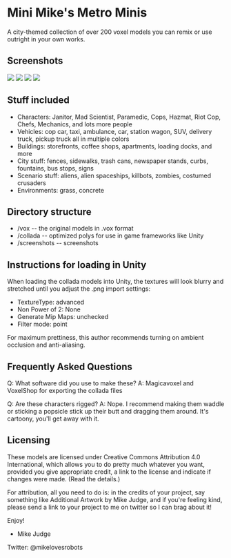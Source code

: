 Mini Mike's Metro Minis
=======================
 
A city-themed collection of over 200 voxel models you can remix or use outright in your 
own works.

Screenshots
-----------

![](https://pbs.twimg.com/media/B3ovngLCUAA8HcZ.png)
![](https://pbs.twimg.com/media/B2n3JUBCEAAMrlV.png)
![](https://pbs.twimg.com/media/B2x5xdmIEAAP6fw.png)
![](https://pbs.twimg.com/media/B224TU-CEAAMwBg.png)


Stuff included
--------------
* Characters: Janitor, Mad Scientist, Paramedic, Cops, Hazmat, Riot Cop, Chefs, Mechanics, and lots more people
* Vehicles: cop car, taxi, ambulance,  car, station wagon, SUV, delivery truck, pickup truck all in multiple colors  
* Buildings: storefronts, coffee shops, apartments, loading docks, and more
* City stuff: fences, sidewalks, trash cans, newspaper stands, curbs, fountains, bus stops, signs
* Scenario stuff: aliens, alien spaceships, killbots, zombies, costumed crusaders
* Environments: grass, concrete

Directory structure
-------------------

* /vox -- the original models in .vox format
* /collada -- optimized polys for use in game frameworks like Unity
* /screenshots -- screenshots

Instructions for loading in Unity
---------------------------------
When loading the collada models into Unity, the textures will look blurry and 
stretched until you adjust the .png import settings:

  * TextureType: advanced
  * Non Power of 2: None
  * Generate Mip Maps: unchecked
  * Filter mode: point

For maximum prettiness, this author recommends turning on ambient occlusion and anti-aliasing.  

Frequently Asked Questions
--------------------------

Q: What software did you use to make these?
A: Magicavoxel and VoxelShop for exporting the collada files

Q: Are these characters rigged?
A: Nope. I recommend making them waddle or sticking a popsicle stick up their butt and dragging them around.  It's cartoony, you'll get away with it.

Licensing
---------------------
These models are licensed under Creative Commons Attribution 4.0 International,
which allows you to do pretty much whatever you want, provided you give 
appropriate credit, a link to the license and indicate if changes were made.
(Read the details.)

For attribution, all you need to do is: in the credits of your project, say 
something like Additional Artwork by Mike Judge, and if you're feeling kind, 
please send a link to your project to me on twitter so I can brag about it!

Enjoy!

- Mike Judge

Twitter: @mikelovesrobots
